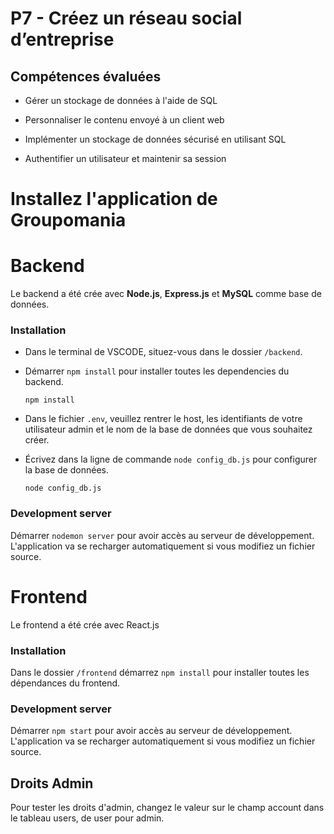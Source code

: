 # P7 - Créez un réseau social d’entreprise

## Compétences évaluées

-   Gérer un stockage de données à l'aide de SQL

-   Personnaliser le contenu envoyé à un client web

-   Implémenter un stockage de données sécurisé en utilisant SQL

-   Authentifier un utilisateur et maintenir sa session

# Installez l'application de Groupomania

# Backend

Le backend a été crée avec **Node.js**, **Express.js** et **MySQL** comme base de données.
<br />

### Installation

-   Dans le terminal de VSCODE, situez-vous dans le dossier `/backend`.
    <br />
-   Démarrer `npm install` pour installer toutes les dependencies du backend.
    <br />
    
        npm install
    
-   Dans le fichier `.env`, veuillez rentrer le host, les identifiants de votre utilisateur admin et le nom de la base de données que vous souhaitez créer.
    <br />
-   Écrivez dans la ligne de commande `node config_db.js` pour configurer la base de données.

        node config_db.js

### Development server

Démarrer `nodemon server` pour avoir accès au serveur de développement. L'application va se recharger automatiquement si vous modifiez un fichier source.

# Frontend

Le frontend a été crée avec React.js

### Installation

Dans le dossier `/frontend` démarrez `npm install` pour installer toutes les dépendances du frontend.

### Development server

Démarrer `npm start` pour avoir accès au serveur de développement. L'application va se recharger automatiquement si vous modifiez un fichier source.

## Droits Admin

Pour tester les droits d'admin, changez le valeur sur le champ account dans le tableau users, de user pour admin.

